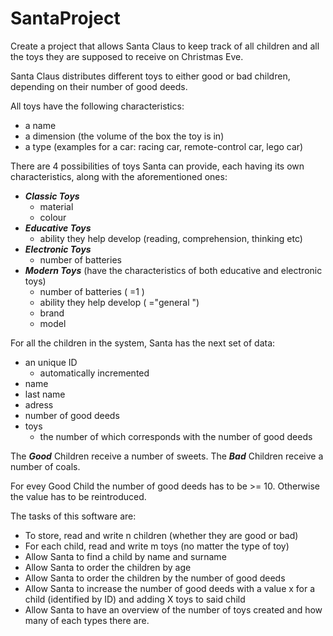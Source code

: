 # SantaProject

Create a project that allows Santa Claus to keep track of all children and all the toys they are supposed to receive on Christmas Eve.

Santa Claus distributes different toys to either good or bad children, depending on their number of good deeds.

All toys have the following characteristics:
- a name
- a dimension (the volume of the box the toy is in)
- a type (examples for a car: racing car, remote-control car, lego car)

There are 4 possibilities of toys Santa can provide, each having its own characteristics, along with the aforementioned ones:
- ***Classic Toys***
    - material
    - colour 
- ***Educative Toys***
    - ability they help develop (reading, comprehension, thinking etc)
- ***Electronic Toys***
    - number of batteries
- ***Modern Toys*** (have the characteristics of both educative and electronic toys)
    - number of batteries ( =1 )
    - ability they help develop ( ="general ")
    - brand 
    - model
    
For all the children in the system, Santa has the next set of data:

- an unique ID
    - automatically incremented
- name
- last name
- adress
- number of good deeds
- toys 
    - the number of which corresponds with the number of good deeds

The ***Good*** Children receive a number of sweets.
The ***Bad*** Children receive a number of coals.

For evey Good Child the number of good deeds has to be >= 10. Otherwise the value has to be reintroduced.

The tasks of this software are:

- To store, read and write n children (whether they are good or bad)
- For each child, read and write m toys (no matter the type of toy)
- Allow Santa to find a child by name and surname
- Allow Santa to order the children by age
- Allow Santa to order the children by the number of good deeds
- Allow Santa to increase the number of good deeds with a value x for a child (identified by ID) and adding X toys to said child
- Allow Santa to have an overview of the number of toys created and how many of each types there are.

